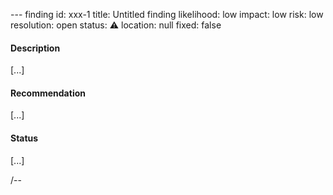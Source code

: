 --- finding
id: xxx-1
title: Untitled finding
likelihood: low
impact: low
risk: low
resolution: open
status: ⚠
location: null
fixed: false

#### Description

[...]

#### Recommendation

[...]

#### Status

[...]

/--
